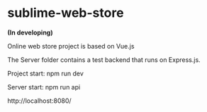 # sublime-web-store
<b>(In developing)</b>

Online web store project is based on Vue.js

The Server folder contains a test backend that runs on Express.js.

Project start: npm run dev

Server start: npm run api

http://localhost:8080/
